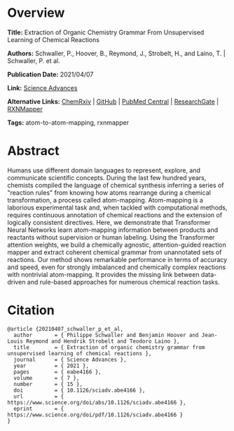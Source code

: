 # Overview
**Title:**
Extraction of Organic Chemistry Grammar From Unsupervised Learning of Chemical Reactions

**Authors:**
Schwaller, P., Hoover, B., Reymond, J., Strobelt, H., and Laino, T. |
Schwaller, P. et al.

**Publication Date:**
2021/04/07

**Link:**
[Science Advances](https://www.science.org/doi/10.1126/sciadv.abe4166)

**Alternative Links:**
[ChemRxiv](https://chemrxiv.org/engage/chemrxiv/article-details/60c74b2aee301c3c2cc79dac) |
[GitHub](https://github.com/rxn4chemistry/rxnmapper) |
[PubMed Central](https://www.ncbi.nlm.nih.gov/pmc/articles/PMC8026122) |
[ResearchGate](https://www.researchgate.net/publication/350712225_Extraction_of_organic_chemistry_grammar_from_unsupervised_learning_of_chemical_reactions) |
[RXNMapper](https://rxnmapper.ai)

**Tags:**
atom-to-atom-mapping, rxnmapper


# Abstract
Humans use different domain languages to represent, explore, and communicate scientific concepts.
During the last few hundred years, chemists compiled the language of chemical synthesis inferring a series of "reaction rules" from knowing how atoms rearrange during a chemical transformation, a process called atom-mapping.
Atom-mapping is a laborious experimental task and, when tackled with computational methods, requires continuous annotation of chemical reactions and the extension of logically consistent directives.
Here, we demonstrate that Transformer Neural Networks learn atom-mapping information between products and reactants without supervision or human labeling.
Using the Transformer attention weights, we build a chemically agnostic, attention-guided reaction mapper and extract coherent chemical grammar from unannotated sets of reactions.
Our method shows remarkable performance in terms of accuracy and speed, even for strongly imbalanced and chemically complex reactions with nontrivial atom-mapping.
It provides the missing link between data-driven and rule-based approaches for numerous chemical reaction tasks.


# Citation
```
@article {20210407_schwaller_p_et_al,
  author       = { Philippe Schwaller and Benjamin Hoover and Jean-Louis Reymond and Hendrik Strobelt and Teodoro Laino },
  title        = { Extraction of organic chemistry grammar from unsupervised learning of chemical reactions },
  journal      = { Science Advances },
  year         = { 2021 },
  pages        = { eabe4166 },
  volume       = { 7 },
  number       = { 15 },
  doi          = { 10.1126/sciadv.abe4166 },
  url          = { https://www.science.org/doi/abs/10.1126/sciadv.abe4166 },
  eprint       = { https://www.science.org/doi/pdf/10.1126/sciadv.abe4166 }
}
```

